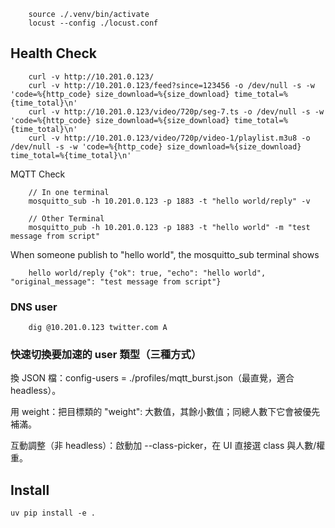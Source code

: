``` 
    source ./.venv/bin/activate
    locust --config ./locust.conf 
```

## Health Check
```
    curl -v http://10.201.0.123/
    curl -v http://10.201.0.123/feed?since=123456 -o /dev/null -s -w 'code=%{http_code} size_download=%{size_download} time_total=%{time_total}\n'
    curl -v http://10.201.0.123/video/720p/seg-7.ts -o /dev/null -s -w 'code=%{http_code} size_download=%{size_download} time_total=%{time_total}\n'
    curl -v http://10.201.0.123/video/720p/video-1/playlist.m3u8 -o /dev/null -s -w 'code=%{http_code} size_download=%{size_download} time_total=%{time_total}\n'

```

MQTT Check
```
    // In one terminal
    mosquitto_sub -h 10.201.0.123 -p 1883 -t "hello world/reply" -v  

    // Other Terminal
    mosquitto_pub -h 10.201.0.123 -p 1883 -t "hello world" -m "test message from script"
```

When someone publish to "hello world", the mosquitto_sub terminal shows 
```
    hello world/reply {"ok": true, "echo": "hello world", "original_message": "test message from script"}
```
### DNS user

```
    dig @10.201.0.123 twitter.com A
```

### 快速切換要加速的 user 類型（三種方式）

換 JSON 檔：config-users = ./profiles/mqtt_burst.json（最直覺，適合 headless）。

用 weight：把目標類的 "weight": 大數值，其餘小數值；同總人數下它會被優先補滿。

互動調整（非 headless）：啟動加 --class-picker，在 UI 直接選 class 與人數/權重。

## Install

```
uv pip install -e .

```
